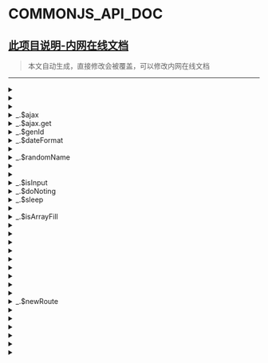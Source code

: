 # COMMONJS_API_DOC
[此项目说明-内网在线文档](http://10.143.133.216:3001/wiki/#/wiki_all?wiki_id=329)
------
> 本文自动生成，直接修改会被覆盖，可以修改内网在线文档
------

<details>
<summary>  </summary>
<br>
<pre> <code>/**
	 * 多少时间以前
	 * @param {*} timestamp 
	 * @returns 
	 */</code> </pre>
</details>

<details>
<summary>  </summary>
<br>
<pre> <code>/**
	 * 浅-判断对象值是否相同
	 * @param {*} a
	 * @param {*} b
	 * @returns
	 */</code> </pre>
</details>

<details>
<summary>  </summary>
<br>
<pre> <code>/***
	 *  pathname search
	 * @param urlLike
	 * @param query
	 */</code> </pre>
</details>

<details>
<summary> _.$ajax </summary>
<br>
<pre> <code>/**
	 * @name _.$ajax
	 * 请求API的工具函数
	 * _.$ajax.get
	 * _.$ajax.post
	 *
	 */</code> </pre>
</details>

<details>
<summary> _.$ajax.get </summary>
<br>
<pre> <code>/**
	 * @name _.$ajax.get
	 * @param {any} { url, options, success: resolve, error: reject }
	 * @returns
	 */</code> </pre>
</details>

<details>
<summary> _.$genId </summary>
<br>
<pre> <code>/**
		 * @name _.$genId
		 * 生成一串随机数，category作为前缀
		 * @param {string} category
		 * @returns
		 */</code> </pre>
</details>

<details>
<summary> _.$dateFormat </summary>
<br>
<pre> <code>/**
	 * @name _.$dateFormat
	 * 日期格式化
	 * @param {any} date 为long类型
	 * @param {any} type 为格式化参数
	 * @returns
	 */</code> </pre>
</details>

<details>
<summary>  </summary>
<br>
<pre> <code>/**
	 * value to label
	 * @param {*} value
	 * @param {*} options
	 * @returns
	 */</code> </pre>
</details>

<details>
<summary> _.$randomName </summary>
<br>
<pre> <code>/**
	 * @name _.$randomName
	 * name作为前缀的符合name要求的字符串
	 * @param {string} name
	 * @returns string
	 */</code> </pre>
</details>

<details>
<summary>  </summary>
<br>
<pre> <code>/**
	 * 判断是否为200，转换为字符串来判断
	 * @param {any} val
	 * @returns boolean
	 */</code> </pre>
</details>

<details>
<summary>  </summary>
<br>
<pre> <code>/**
	 * 默认检测obj上每一个属性都能通过isInput，如果给定keys，	则只检测keys中的属性
	 * @param {object} obj
	 * @param {string[]} keys
	 * @returns
	 */</code> </pre>
</details>

<details>
<summary> _.$isInput </summary>
<br>
<pre> <code>/**
	 * @name _.$isInput
	 * 是否已输入
	 * false 0 为真 空数组[]为false
	 * @param {any} val
	 * @returns boolean
	 */</code> </pre>
</details>

<details>
<summary> _.$doNoting </summary>
<br>
<pre> <code>/**
	 * @name _.$doNoting
	 * 啥都不干的函数
	 */</code> </pre>
</details>

<details>
<summary> _.$sleep </summary>
<br>
<pre> <code>/**
	 * @name _.$sleep
	 * 异步函数，延时 记得用await
	 * @param {any} timeout
	 * @returns
	 */</code> </pre>
</details>

<details>
<summary>  </summary>
<br>
<pre> <code>/**
	 *
	 * @param {*} vm 绑定当前实例
	 * @param {*} fn
	 * @param {*} wait time
	 * @returns
	 */</code> </pre>
</details>

<details>
<summary> _.$isArrayFill </summary>
<br>
<pre> <code>/**
	 * @name _.$isArrayFill
	 * @param {any} val
	 * @returns
	 */</code> </pre>
</details>

<details>
<summary>  </summary>
<br>
<pre> <code>/**
	 * 开发模式下才会在console打印日志
	 */</code> </pre>
</details>

<details>
<summary>  </summary>
<br>
<pre> <code>/**
	 * 全局loading单例
	 * true 为loaidng false关闭
	 * 注意，一定要保证成对出现，不然一直loading
	 * @param {any} isLoading
	 * TODO: 超时关闭并提示
	 */</code> </pre>
</details>

<details>
<summary>  </summary>
<br>
<pre> <code>/**
		 * 
		 * @param {*} title 
		 * @param {*} WindowVueCtor 
		 * @param {*} options 
		 * @returns 
		 */</code> </pre>
</details>

<details>
<summary>  </summary>
<br>
<pre> <code>/**
	 * @deprecated _.$appendScript可以缓存，不用每次都重新加载
	 * @description 动态方式添加js，在pendding阶段的调用都会等待
	 * @param {any} globalName
	 * @param {any} url
	 * @returns
	 */</code> </pre>
</details>

<details>
<summary>  </summary>
<br>
<pre> <code>/**
		 *
		 * @param {any} resolvedURL
		 * @param {any} param1
		 * @returns
		 */</code> </pre>
</details>

<details>
<summary>  </summary>
<br>
<pre> <code>/**
		 * 全局单例：同步
		 * @param {*} prop win doc
		 * @returns
		 */</code> </pre>
</details>

<details>
<summary>  </summary>
<br>
<pre> <code>/**
		 *
		 * @returns { scritpSourceCode, templateSourceCode, styleSourceCode }
		 */</code> </pre>
</details>

<details>
<summary>  </summary>
<br>
<pre> <code>/**
		 * 利用less添加样式,独立处理资源路径
		 *
		 * @param {any} styleSourceCode
		 */</code> </pre>
</details>

<details>
<summary>  </summary>
<br>
<pre> <code>/**
		 * 加载自定义的SFC vue 文件
		 * @param {*} url
		 * @param {*} payload
		 * @returns
		 */</code> </pre>
</details>

<details>
<summary> _.$newRoute </summary>
<br>
<pre> <code>/**
		 * @name _.$newRoute
		 * 生成VueRouter 的 route
		 * path 与name相同，也不要使用 /:id这种不方便找对应的组件
		 * @param {*} path 必须是完成路径 比如 /a /a/b /a/b/c
		 * @param {*} componentPath
		 * @param {*} options
		 * @returns
		 */</code> </pre>
</details>

<details>
<summary>  </summary>
<br>
<pre> <code>/**
	 * TODO: isHide的元素不需要校验
	 *
	 * @param {any} selector  满足jQuery能选出来就行 form#表单的包裹元素，校验元素内的所有控件
	 * @returns 如果都通过返回空数组，否则返回
	 * [
	 *  [msg,vm],
	 *  [msg,vm],
	 *  ...
	 * ]的数组元素
	 *  @example
	 * const [error] = await _.$validateForm("this.$el");//这个范围就是整个组件
	 * if (error) {
	 *  return;
	 * }
	 *
	 */</code> </pre>
</details>

<details>
<summary>  </summary>
<br>
<pre> <code>/**
	 * 修改xItem的属性
	 * @param {*} selector
	 * @param {*} attrs
	 */</code> </pre>
</details>

<details>
<summary>  </summary>
<br>
<pre> <code>/**
	 * 从指定selector范围的xTable 表中获取rowIndex colProp 对应xItem的实例
	 * @param selector
	 * @param rowIndex
	 * @param colProp
	 * @returns {*|{}}
	 */</code> </pre>
</details>

<details>
<summary>  </summary>
<br>
<pre> <code>/**
	 * 适用于xItem不使用v-mode，form的configs带有value form.xxx.value, {xxx:"value"}
	 * @param {any} form xItem 配置信息，config带有value属性
	 * @param {any} values
	 */</code> </pre>
</details>

<details>
<summary>  </summary>
<br>
<pre> <code>/**
	 * 从 cofnigs 中获取value 返回 {xxx:value,...}形式的对象
	 * @param {any} configs
	 * @returns
	 */</code> </pre>
</details>

<details>
<summary>  </summary>
<br>
<pre> <code>/**
		 * 国际化
		 * @param {*} key
		 * @param {*} payload
		 * @returns
		 */</code> </pre>
</details>
